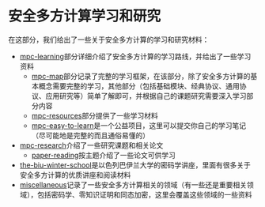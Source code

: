 # 安全多方计算学习和研究

在这部分，我们给出了一些关于安全多方计算的学习和研究材料：
+ [mpc-learning](https://github.com/Stu-Yang/HITSZ-SecurityGroup-MPC/tree/main/mpc/mpc-learning)部分详细介绍了安全多方计算的学习路线，并给出了一些学习资料
  + [mpc-map](https://github.com/Stu-Yang/HITSZ-SecurityGroup-MPC/tree/main/mpc/mpc-learning/mpc-map)部分记录了完整的学习框架，在该部分，除了安全多方计算的基本概念需要完整的学习，其他部分（包括基础模块、经典协议、通用协议、应用研究等）简单了解即可，并根据自己的课题研究需要深入学习部分内容
  + [mpc-resources](https://github.com/Stu-Yang/HITSZ-SecurityGroup-MPC/tree/main/mpc/mpc-learning/mpc-resources)部分提供了一些学习材料
  + [mpc-easy-to-learn](https://github.com/Stu-Yang/HITSZ-SecurityGroup-MPC/tree/main/mpc/mpc-learning/mpc-easy-to-learn)是一个公益项目，这里可以提交你自己的学习笔记（尽可能地是完整的而且通俗易懂的）
+ [mpc-research](https://github.com/Stu-Yang/HITSZ-SecurityGroup-MPC/tree/main/mpc/mpc-research)介绍了一些研究课题和相关论文
  + [paper-reading](https://github.com/Stu-Yang/HITSZ-SecurityGroup-MPC/tree/main/mpc/mpc-research/paper-reading)按主题介绍了一些论文可供学习
+ [the-biu-winter-school](https://github.com/Stu-Yang/HITSZ-SecurityGroup-MPC/tree/main/mpc/the-biu-winter-school)是以色列巴伊兰大学的密码学讲座，里面有很多关于安全多方计算的优质讲座和阅读材料
+ [miscellaneous](https://github.com/Stu-Yang/HITSZ-SecurityGroup-MPC/tree/main/mpc/miscellaneous)记录了一些安全多方计算相关的领域（有一些还是重要相关领域），包括密码学、零知识证明和同态加密，这里会覆盖这些领域的一些资料
